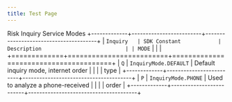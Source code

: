 ```yaml
---
title: Test Page
---
```


Risk Inquiry Service Modes
+-------------+-------------------------+---------------------------------------+
| ``Inquiry   | SDK Constant            | Description                           |
| MODE``      |                         |                                       |
+=============+=========================+=======================================+
| ``Q``       | ``InquiryMode.DEFAULT`` | Default inquiry mode, internet order  |
|             |                         | type                                  |
+-------------+-------------------------+---------------------------------------+
| ``P``       | ``InquiryMode.PHONE``   | Used to analyze a phone-received      |
|             |                         | order                                 |
+-------------+-------------------------+---------------------------------------+
